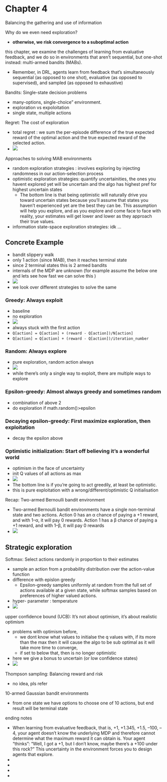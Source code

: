 # Chapter 4 
Balancing the gathering and use of information

Why do we even need exploration? 
* **otherwise, we risk convergence to a suboptimal action** 

this chapter, we examine the challenges of learning from evaluative feedback, and we do so in environments that aren’t sequential, but one-shot instead: multi-armed bandits (MABs). 

* Remember, in DRL, agents learn from feedback that’s simultaneously sequential (as
opposed to one shot), evaluative (as opposed to supervised), and sampled (as opposed to
exhaustive)

Bandits: Single-state decision problems
* many-options, single-choice” environment.
* exploration vs expoloitation
* single state, multiple actions

Regret: The cost of exploration
* total regret :  we sum the per-episode difference of the true expected reward of the optimal action and the true expected reward of the selected action.
* ![](./assets/c4_p1.png)

Approaches to solving MAB environments
*  random exploration strategies : involves exploring by injecting randomness in our action-selection process
* optimistic exploration strategies: quantify uncertainities, the ones you havent explored yet will be uncertain and the algo has highest pref for highest uncertain states
    * The bottom line is that being optimistic will naturally drive you toward uncertain states because you’ll assume that states you haven’t experienced yet are the best they can be. This assumption will help you explore, and as you explore and come face to face with reality, your estimates will get lower and lower as they approach their true values.
* information state-space exploration strategies: idk ...


## Concrete Example
* bandit slippery walk
* only 1 action (since MAB), then it reaches terminal state
* since 2 terminal states this is 2 armed bandits
* internals of the MDP are unknown  (for example assume the below one and lets see how fast we can solve this )
* ![](./assets/c4_p2.png)
* we look over different strategies to solve the same

### Greedy: Always exploit
* baseline
* no exploration
* ![](./assets/c4_p3.png)
* always stuck with the first action
* `Q[action] = Q[action] + (reward - Q[action])/N[action]`
* `Q[action] = Q[action] + (reward - Q[action])/iteration_number`


### Random: Always explore
* pure exploration, random action always
* ![](./assets/c4_p4.png)
* while there’s only a single way to exploit, there are multiple ways to explore


### Epsilon-greedy: Almost always greedy and sometimes random
* combination of above 2 
* do exploration if math.random()>epsilon

### Decaying epsilon-greedy: First maximize exploration, then exploitation
* decay the epsilon above

### Optimistic initialization: Start off believing it’s a wonderful world
* optimism in the face of uncertainty
* init Q values of all actions as max
* ![](./assets/c4_p5.png)
* The bottom line is if you’re going to act greedily, at least be optimistic.
* this is pure exploitation with a wrong/different/optimistic Q initialisation

Recap: Two-armed Bernoulli bandit environment
* Two-armed Bernoulli bandit environments have a single non-terminal state and two
actions. Action 0 has an α chance of paying a +1 reward, and with 1–α, it will pay 0 rewards.
Action 1 has a β chance of paying a +1 reward, and with 1–β, it will pay 0 rewards
* ![](./assets/c4_p6.png)


## Strategic exploration

Softmax: Select actions randomly in proportion to their estimates
* sample an action from a probability distribution over the action-value function 
* difference with epislon greedy 
    * Epsilon-greedy samples uniformly at random from the full set of actions available at a given state, while softmax samples based on preferences of higher valued actions.
* hyper- parameter : temperature
* ![](./assets/c4_p7.png)


upper confidence bound (UCB): It’s not about optimism, it’s about realistic optimism
* problems with optimism before,
    * we dont know what values to initialse the q values with, if its more than the max then it will cause the algo to be sub optimal as it will take more time to converge,  
    * if set to below that, then is no longer optimistic
* here we give a bonus to uncertain (or low confidence states)
* ![](./assets/c4_p8.png)

Thompson sampling: Balancing reward and risk
* no idea, pls refer

10-armed Gaussian bandit environments
* from one state we have options to choose one of 10 actions, but end result will be terminal state

ending notes
* When learning from evaluative feedback, that is, +1, +1.345, +1.5, –100, –4,
your agent doesn’t know the underlying MDP and therefore cannot determine what the maximum reward it can obtain is. Your agent “thinks”: “Well, I got a +1, but I don’t know, maybe
there’s a +100 under this rock?” This uncertainty in the environment forces you to design
agents that explore.
* 
* 
* 
* 





